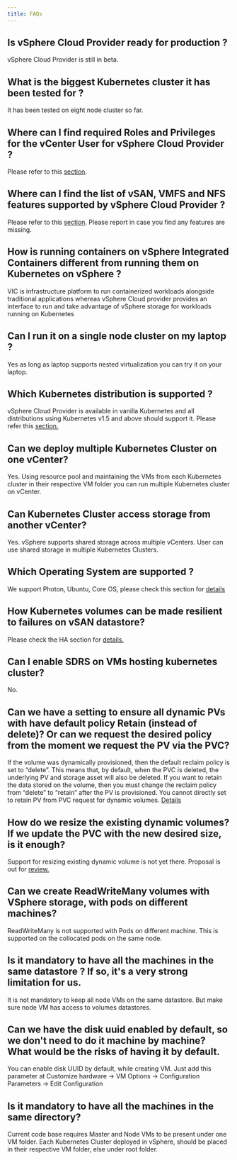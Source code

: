 ```yaml
---
title: FAQs
---
```


## Is vSphere Cloud Provider ready for production ?
vSphere Cloud Provider is still in beta.

## What is the biggest Kubernetes cluster it has been tested for ?
It has been tested on eight node cluster so far.

## Where can I find required Roles and Privileges for the vCenter User for vSphere Cloud Provider ?
 Please refer to this [section](/vsphere-storage-for-kubernetes/documentation/existing.html#create-roles-add-privileges-to-roles-and-assign-them-to-the-vsphere-cloud-provider-user-and-vsphere-entities).

## Where can I find the list of vSAN, VMFS and NFS features supported by vSphere Cloud Provider ?
Please refer to this [section](/vsphere-storage-for-kubernetes/documentation/policy-based-mgmt.html). Please report in case you find any features are missing.

## How is running containers on vSphere Integrated Containers different from running them on Kubernetes on vSphere ?
VIC is infrastructure platform to run containerized workloads alongside traditional applications whereas vSphere Cloud provider provides an interface to run and take advantage of vSphere storage for workloads running on Kubernetes

## Can I run it on a single node cluster on my laptop ?
Yes as long as laptop supports nested virtualization you can try it on your laptop.

## Which Kubernetes distribution is supported ?
vSphere Cloud Provider is available in vanilla Kubernetes and all distributions using Kubernetes v1.5 and above should support it. Please refer this [section.](/vsphere-storage-for-kubernetes/documentation/prereq.html)

## Can we deploy multiple Kubernetes Cluster on one vCenter?
Yes. Using resource pool and maintaining the VMs from each Kubernetes cluster in their respective VM folder you can run multiple Kubernetes cluster on vCenter.


## Can Kubernetes Cluster access storage from another vCenter?
Yes. vSphere supports shared storage across multiple vCenters. User can use shared storage in multiple Kubernetes Clusters.

## Which Operating System are supported ?
We support Photon, Ubuntu, Core OS, please check this section for [details](/vsphere-storage-for-kubernetes/documentation/prereq.html)

## How Kubernetes volumes can be made resilient to failures on vSAN datastore?
Please check the HA section for [details.](/vsphere-storage-for-kubernetes/documentation/ha.html)

## Can I enable SDRS on VMs hosting kubernetes cluster?
No.

## Can we have a setting to ensure all dynamic PVs with have default policy Retain (instead of delete)? Or can we request the desired policy from the moment we request the PV via the PVC?
If the volume was dynamically provisioned, then the default reclaim policy is set to “delete”.  This means that, by default, when the PVC is deleted, the underlying PV and storage asset will also be deleted.
If you want to retain the data stored on the volume, then you must change the reclaim policy from “delete” to “retain” after the PV is provisioned. You cannot directly set to retain PV from PVC request for dynamic volumes. [Details](https://kubernetes.io/docs/tasks/administer-cluster/change-pv-reclaim-policy/)

## How do we resize the existing dynamic volumes? If we update the PVC with the new desired size, is it enough?
Support for resizing existing dynamic volume is not yet there.
Proposal is out for [review.](https://github.com/gnufied/community/blob/91b41028182a5291b4eccbf88f8065f66b2b7eed/contributors/design-proposals/grow-volume-size.md)

## Can we create ReadWriteMany volumes with VSphere storage, with pods on different machines?
ReadWriteMany is not supported with Pods on different machine. This is supported on the collocated pods on the same node.

## Is it mandatory to have all the machines in the same datastore ? If so, it's a very strong limitation for us.
It is not mandatory to keep all node VMs on the same datastore.  But make sure node VM has access to volumes datastores.


## Can we have the disk uuid enabled by default, so we don't need to do it machine by machine? What would be the risks of having it by default.
You can enable disk UUID by default, while creating VM. Just add this parameter at
Customize hardware -> VM Options -> Configuration Parameters -> Edit Configuration

## Is it mandatory to have all the machines in the same directory?
Current code base requires Master and Node VMs to be present under one VM folder. Each Kubernetes Cluster deployed in vSphere, should be placed in their respective VM folder, else under root folder.
